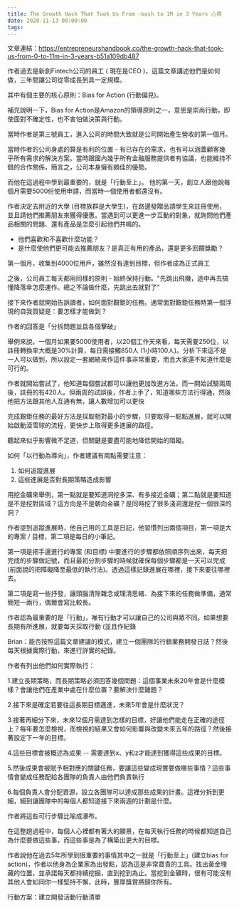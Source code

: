 ```yaml
---
title: The Growth Hack That Took Us From -bash to 1M in 3 Years 心得
date: 2020-11-13 00:00:00
tags:
---
```



文章連結：https://entrepreneurshandbook.co/the-growth-hack-that-took-us-from-0-to-11m-in-3-years-b51a109db487

作者過去是新創Fintech公司的員工 ( 現在是CEO )，這篇文章講述他們是如何做，三年間讓公司從零成長到具一定規模。

其中有個主要的核心原則：Bias for Action (行動偏見)。

補充說明一下，Bias for Action是Amazon的領導原則之一，意思是崇尚行動，即使面對不確定性，也不害怕做決策與行動。

當時作者是第三號員工，進入公司的時間大致就是公司開始產生營收的第一個月。

當時作者的公司身處的算是有利的位置 - 有已存在的需求，也有可以涵蓋顧客幾乎所有需求的解決方案。當時跟國內幾乎所有金融服務提供者有協議，也能維持不錯的合作關係，簡言之，公司本身擁有頗佳的優勢。

而他在這過程中學到最重要的，就是「行動至上」。
他的第一天，創立人跟他說每個月需要5000份使用申請，而當時一個使用者都還沒有。

作者決定去附近的大學 (目標族群是大學生)，在路邊發贈品請學生來註冊使用，並且請他們推薦朋友來獲得優惠。當遇到可以更進一步互動的對象，就詢問他們產品相關的問題、還有產品是怎麼引起他們共鳴的。

- 他們喜歡和不喜歡什麼功能？
- 是什麼使他們更可能去推薦朋友？是真正有用的產品，還是更多回饋獎勵？

第一個月，收集到4000位用戶，雖然沒有達到目標，但作者成為正式員工

之後，公司員工每天都用同樣的原則 - 始終保持行動。"先跳出飛機，途中再去搞懂降落傘怎麼運作。總之不論做什麼，先跳出去就對了"

接下來作者就開始告訴讀者，如何面對艱鉅的任務。通常面對艱鉅任務時第一個浮現的自我質疑是：要怎樣才能做到？

作者的回答是「分拆問題並且各個擊破」

舉例來說，一個月如果要5000使用者，以20個工作天來看，每天需要250位，以註冊轉換率大概是30%計算，每日需接觸850人 (1小時100人)。分析下來這不是一人可以做到，所以設定一套網絡來作這件事非常重要，而且大家還不知道什麼是可行的。

作者就開始嘗試了，他知道每個嘗試都可以讓他更加改進方法，而一開始試驗兩周後，註冊的有420人。但兩周的試誤後，作者上手了，知道哪些方法行得通，然後他把方法跟其他人互通有無，讓人數增加可以更快

完成艱鉅任務的最好方法是採取相對最小的步驟，只要取得一點點進展，就可以開始啟動滾雪球的流程，更快步上取得更多進展的路徑。

聽起來似乎影響微不足道，但關鍵是要盡可能地降低開始的阻礙。

如何「以行動為導向」，作者建議有兩點需要注意：

1. 如何追蹤進展
2. 這些進展是否對長期策略造成影響

用挖金礦來舉例，第一點就是要知道洞挖多深、有多接近金礦；第二點就是要知道是不是挖對區域？這方向是不是朝向金礦？是同時挖了很多淺洞還是挖一個很深的洞？

作者提到追蹤進展時，他自己用的工具是日記，他習慣列出兩個項目，第一項是大的專案 / 目標，第二項是每日的小筆記。

第一項是把手邊進行的專案 (和目標) 中要進行的步驟都依照順序列出來，每天把完成的步驟做記號，而且最初分割步驟的時候就確保每個步驟都是一天可以完成 (前面說的把障礙降至最低的執行法)。透過這樣記錄進展在哪裡，接下來要往哪裡去。

第二項是寫一些抒發，讓頭腦清除雜念或理清思緒、為接下來的任務做準備，通常簡短一兩行，偶爾會寫比較長。

作者認為最重要的是「行動」，唯有行動才可以讓自己的公司與眾不同。如果想要長期有所進展，就要每天採取行動 (並且作紀錄


Brian：能否按照這篇文章建議的模式，建立一個團隊的行銷業務開發日誌？然後每天根據實際行動，來進行詳實的紀錄。


作者有列出他們如何實際執行：

1.建立長期策略，而長期策略必須回答幾個問題：這個事業未來20年會是什麼模樣？會讓他們在產業中處在什麼位置？要解決什麼難題？

2.接下來是確定若要往這長期目標邁進，未來5年會是什麼狀況？

3.接著再細分下來，未來12個月需達到怎樣的目標，好讓他們能走在正確的途徑上？每年要怎麼檢視，而檢視的結果又會如何影響與改變未來五年的路徑？然後接著設定下一年的目標。

4.這些目標會被概述為成果 -- 需要達到x、y和z才能達到獲得這些成果的目標。

5.然後成果會被賦予相對應的關鍵任務，要讓這些變成現實要做哪些事情？這些事情會變成任務配給各團隊的負責人由他們負責執行

6.每個負責人會分配資源，設立各團隊可以達成那些成果的計畫。這裡分拆到更細，細到讓團隊中的每個人都知道接下來兩週的計劃是什麼。

作者將這些可行步驟比喻成瀑布。



在這整趟過程中，每個人心裡都有著大的願景，在每天執行任務的時候都知道自己為什麼要做這些事，而這些事是為了構築出更大的目標。

作者說他在過去5年所學到很重要的事情其中之一就是「行動至上」(建立bias for action)，作者以他身為企業家為出發點，認為這是非常寶貴的工具。找出黃金埋藏的位置，並承諾每天都持續挖掘，直到挖到為止。當挖到金礦時，很有可能沒有其他人會如同你一樣堅持不懈，此時，豐厚獎賞將歸你所有。


行動方案：建立開發活動行動清單
